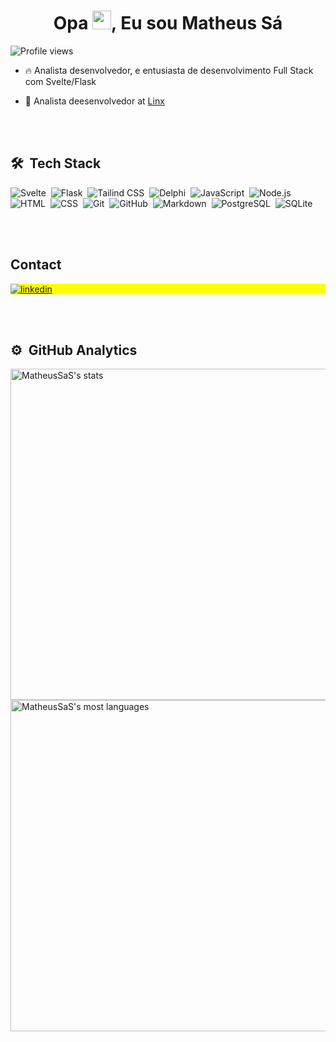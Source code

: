 <h1 align="center">Opa <img src="https://raw.githubusercontent.com/kaueMarques/kaueMarques/master/hi.gif" height="30px">, Eu sou Matheus Sá</h1>

<p align="left"> <img src="https://komarev.com/ghpvc/?username=MatheusSaS&color=yellow" alt="Profile views" /> </p>

- 🔥 Analista desenvolvedor, e entusiasta de desenvolvimento Full Stack com Svelte/Flask

- 🔭 Analista deesenvolvedor at [Linx](https://github.com/chaordic)

<br><br>
## 🛠 &nbsp;Tech Stack

![Svelte](https://img.shields.io/badge/-svelte-05122A?style=flat&logo=svelte)&nbsp;
![Flask](https://img.shields.io/badge/-flask-05122A?style=flat&logo=flask)&nbsp;
![Tailind CSS](https://img.shields.io/badge/-tailwindcss-05122A?style=flat&logo=tailwindcss)&nbsp;
![Delphi](https://img.shields.io/badge/-delphi-05122A?style=flat&logo=delphi)&nbsp;
![JavaScript](https://img.shields.io/badge/-JavaScript-05122A?style=flat&logo=javascript)&nbsp;
![Node.js](https://img.shields.io/badge/-Node.js-05122A?style=flat&logo=node.js)&nbsp;
![HTML](https://img.shields.io/badge/-HTML-05122A?style=flat&logo=HTML5)&nbsp;
![CSS](https://img.shields.io/badge/-CSS-05122A?style=flat&logo=CSS3&logoColor=1572B6)&nbsp;
![Git](https://img.shields.io/badge/-Git-05122A?style=flat&logo=git)&nbsp;
![GitHub](https://img.shields.io/badge/-GitHub-05122A?style=flat&logo=github)&nbsp;
![Markdown](https://img.shields.io/badge/-Markdown-05122A?style=flat&logo=markdown)&nbsp;
![PostgreSQL](https://img.shields.io/badge/-PostgreSQL-05122A?style=flat&logo=postgresql)&nbsp;
![SQLite](https://img.shields.io/badge/-SQLite-05122A?style=flat&logo=sqlite)&nbsp;

<br><br>

## Contact

<p align="left" style="background:yellow">
<a href="https://www.linkedin.com/in/matheus-gabriel-sa" target="_blank">
  <img align="center" src="https://img.shields.io/badge/-MatheusSa-05122A?style=flat&logo=linkedin" alt="linkedin"/>
</a>
</p>

<br><br>
## ⚙️ &nbsp;GitHub Analytics

<p align="left">
<img width="530em" src="https://github-readme-stats.vercel.app/api?username=MatheusSaS&show_icons=true&theme=vision-friendly-dark" alt="MatheusSaS's stats"/>
<img width="530em" src="https://github-readme-stats.vercel.app/api/top-langs/?username=MatheusSaS&layout=compact&theme=vision-friendly-dark" alt="MatheusSaS's most languages"/>
</p>


<br><br>

